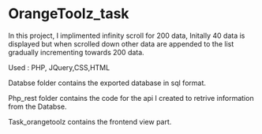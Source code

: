 # OrangeToolz_task

In this project, I implimented infinity scroll for 200 data, Initally 40 data is displayed but when scrolled down other data are appended to the list gradually incrementing towards 200 data.

Used : PHP, JQuery,CSS,HTML

Databse folder contains the exported database in sql format.
 
Php_rest folder contains the code for the api I created to retrive information from the Databse.

Task_orangetoolz contains the frontend view part.


